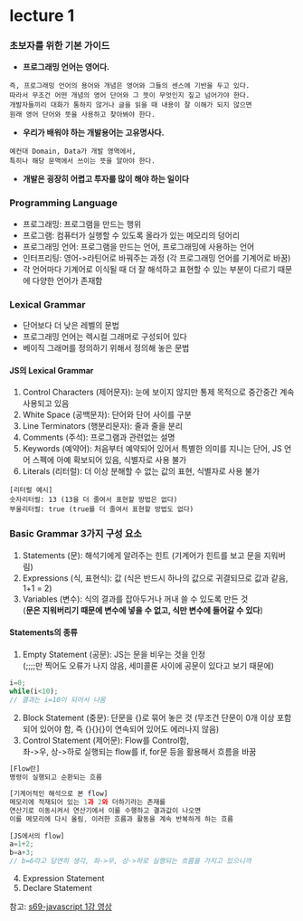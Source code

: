 # lecture 1

### 초보자를 위한 기본 가이드
- **프로그래밍 언어는 영어다.**   
```
즉, 프로그래밍 언어의 용어와 개념은 영어와 그들의 센스에 기반을 두고 있다. 
따라서 무조건 어떤 개념의 영어 단어와 그 뜻이 무엇인지 짚고 넘어가야 한다. 
개발자들끼리 대화가 통하지 않거나 글을 읽을 때 내용이 잘 이해가 되지 않으면 
원래 영어 단어와 뜻을 사용하고 찾아봐야 한다.
```

- **우리가 배워야 하는 개발용어는 고유명사다.**  
```
예컨대 Domain, Data가 개발 영역에서, 
특히나 해당 문맥에서 쓰이는 뜻을 알아야 한다.
```

- **개발은 굉장히 어렵고 투자를 많이 해야 하는 일이다**

### Programming Language
- 프로그래밍: 프로그램을 만드는 행위
- 프로그램: 컴퓨터가 실행할 수 있도록 올라가 있는 메모리의 덩어리
- 프로그래밍 언어: 프로그램을 만드는 언어, 프로그래밍에 사용하는 언어
- 인터프리팅: 영어->라틴어로 바꿔주는 과정 (각 프로그래밍 언어를 기계어로 바꿈)
- 각 언어마다 기계어로 이식될 때 더 잘 해석하고 표현할 수 있는 부분이 다르기 때문에 다양한 언어가 존재함

### Lexical Grammar
- 단어보다 더 낮은 레벨의 문법
- 프로그래밍 언어는 렉시컬 그래머로 구성되어 있다
- 베이직 그래머를 정의하기 위해서 정의해 놓은 문법

#### JS의 Lexical Grammar
1. Control Characters (제어문자): 눈에 보이지 않지만 통제 목적으로 중간중간 계속 사용되고 있음
2. White Space (공백문자): 단어와 단어 사이를 구분
3. Line Terminators (행분리문자): 줄과 줄을 분리
4. Comments (주석): 프로그램과 관련없는 설명
5. Keywords (예약어): 처음부터 예약되어 있어서 특별한 의미를 지니는 단어, JS 언어 스펙에 아예 확보되어 있음, 식별자로 사용 불가
6. Literals (리터럴): 더 이상 분해할 수 없는 값의 표현, 식별자로 사용 불가  
```
[리터럴 예시]
숫자리터럴: 13 (13을 더 줄여서 표현할 방법은 없다)
부울리터럴: true (true를 더 줄여서 표현할 방법도 없다)
```

### Basic Grammar 3가지 구성 요소
1. Statements (문): 해석기에게 알려주는 힌트 (기계어가 힌트를 보고 문을 지워버림)
2. Expressions (식, 표현식): 값 (식은 반드시 하나의 값으로 귀결되므로 값과 같음, 1+1 = 2)
3. Variables (변수): 식의 결과를 잡아두거나 꺼내 쓸 수 있도록 만든 것   
(**문은 지워버리기 때문에 변수에 넣을 수 없고, 식만 변수에 들어갈 수 있다**)

#### Statements의 종류
1. Empty Statement (공문): JS는 문을 비우는 것을 인정  
(;;;;만 찍어도 오류가 나지 않음, 세미콜론 사이에 공문이 있다고 보기 때문에)
```javascript
i=0;  
while(i<10);
// 결과는 i=10이 되어서 나옴
```
2. Block Statement (중문): 단문을 {}로 묶어 놓은 것 (무조건 단문이 0개 이상 포함되어 있어야 함, 즉 {}{}{}이 연속되어 있어도 에러나지 않음)
3. Control Statement (제어문): Flow를 Control함,   
좌->우, 상->하로 실행되는 flow를 if, for문 등을 활용해서 흐름을 바꿈
```javascript
[Flow란]
명령이 실행되고 순환되는 흐름

[기계어적인 해석으로 본 flow] 
메모리에 적재되어 있는 1과 2와 더하기라는 존재를 
연산기로 이동시켜서 연산기에서 이를 수행하고 결과값이 나오면 
이를 메모리에 다시 올림, 이러한 흐름과 활동을 계속 반복하게 하는 흐름
 
[JS에서의 flow]
a=1+2; 
b=a+3; 
// b=6라고 당연히 생각, 좌->우, 상->하로 실행되는 흐름을 가지고 있으니까
```
4. Expression Statement
5. Declare Statement

참고: [s69-javascript 1강 영상](https://youtu.be/AjVj7wWFD8I?list=PLBA53uNlbf-vBJXtKI_0hLZzD6NRT1Aeb "디기딩 s69-javascript 1강")
